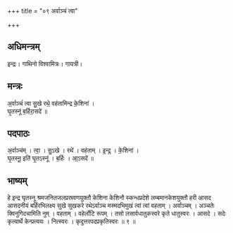 +++
title = "०९ अर्वाञ्चं त्वा"

+++
## अधिमन्त्रम्
इन्द्रः। गाथिनो विश्वामित्रः। गायत्री।

## मन्त्रः
अ॒र्वाञ्चं॑ त्वा सु॒खे रथे॒ वह॑तामिन्द्र के॒शिना॑ ।  
घृ॒तस्नू॑ ब॒र्हिरा॒सदे॑ ॥

## पदपाठः
अ॒र्वाञ्च॑म् । त्वा॒ । सु॒ऽखे । रथे॑ । वह॑ताम् । इ॒न्द्र॒ । के॒शिना॑ ।  
घृ॒तस्नू॒ इति॑ घृ॒तऽस्नू॑ । ब॒र्हिः । आ॒ऽसदे॑ ॥

## भाष्यम्
हे इन्द्र घृतस्नू श्रमजनितजलप्रस्रवणयुक्तौ केशिना केशिनौ स्कन्धप्रदेशे लम्बमानकेशयुक्तौ हरी आसद आसदनीयं बर्हिरभिलक्ष्य सुखे सुखकरे रथेऽर्वाञ्च मस्मदभिमुखं त्वां त्वां वहताम् । अर्वाञ्चम् । अञ्चतेः क्विनुगिदचामिति नुम् । वहताम् । वहेर्लोटि रूपम् । तसो लसार्वधातुकस्वरे कृते धातुस्वरः । आसदे । सदेः कृत्यार्थे केन्प्रत्ययः । नित्स्वरः । कृदुत्तरपदप्रकृतिस्वरः ॥ ९ ॥